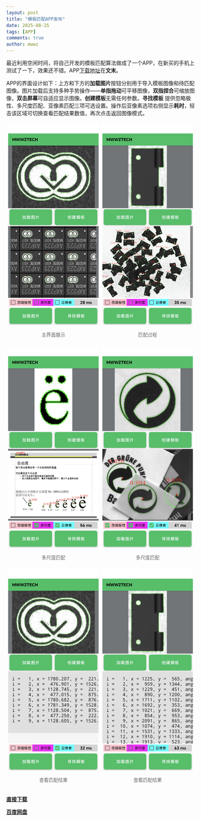 ```yaml
---
layout: post
title: "模板匹配APP发布"
date: 2025-08-25
tags: [APP]
comments: true
author: mwwz
---
```


最近利用空闲时间，将自己开发的模板匹配算法做成了一个APP，在新买的手机上测试了一下，效果还不错。APP[下载地址](https://www.mwwztech.xyz/download/app-release.apk)在**文末**。

APP的界面设计如下：上方和下方的**加载图片**按钮分别用于导入模板图像和待匹配图像。图片加载后支持多种手势操作——**单指拖动**可平移图像，**双指捏合**可缩放图像，**双击屏幕**可自适应显示图像。**创建模板**无需任何参数。**寻找模板** 提供忽略极性、多尺度匹配、亚像素匹配三项可选设置。操作后亚像素选项右侧显示**耗时**，轻击该区域可切换查看匹配结果数值，再次点击返回图像模式。

<div style="display: flex; justify-content: space-between; flex-wrap: wrap;">
  <div style="flex: 1; min-width: 45%; margin: 5px;">
    <img src="/images/app_0.jpg" alt="主界面展示" style="width: 100%;">
    <p style="text-align: center; font-size: 0.9em; color: #666;">主界面展示</p>
  </div>
  <div style="flex: 1; min-width: 45%; margin: 5px;">
    <img src="/images/app_1.jpg" alt="匹配过程" style="width: 100%;">
    <p style="text-align: center; font-size: 0.9em; color: #666;">匹配过程</p>
  </div>
</div>

<div style="display: flex; justify-content: space-between; flex-wrap: wrap;">
  <div style="flex: 1; min-width: 45%; margin: 5px;">
    <img src="/images/app_2.jpg" alt="多尺度匹配" style="width: 100%;">
    <p style="text-align: center; font-size: 0.9em; color: #666;">多尺度匹配</p>
  </div>
  <div style="flex: 1; min-width: 45%; margin: 5px;">
    <img src="/images/app_3.jpg" alt="多尺度匹配" style="width: 100%;">
    <p style="text-align: center; font-size: 0.9em; color: #666;">多尺度匹配</p>
  </div>
</div>

<div style="display: flex; justify-content: space-between; flex-wrap: wrap;">
  <div style="flex: 1; min-width: 45%; margin: 5px;">
    <img src="/images/app_4.jpg" alt="查看匹配结果" style="width: 100%;">
    <p style="text-align: center; font-size: 0.9em; color: #666;">查看匹配结果</p>
  </div>
  <div style="flex: 1; min-width: 45%; margin: 5px;">
    <img src="/images/app_5.jpg" alt="查看匹配结果" style="width: 100%;">
    <p style="text-align: center; font-size: 0.9em; color: #666;">查看匹配结果</p>
  </div>
</div>

[**直接下载**](https://www.mwwztech.xyz/download/app-release.apk)

[**百度网盘**](https://pan.baidu.com/s/1FP6wA8KOwCYJhKI1cc93xg?pwd=aabb)

